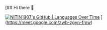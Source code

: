 [## Hi there 👋

<!--
**NITIN1907/NITIN1907** is a ✨ _special_ ✨ repository because its `README.md` (this file) appears on your GitHub profile.

Here are some ideas to get you started:

- 🔭 I’m currently working on ...
- 🌱 I’m currently learning ...
- 👯 I’m looking to collaborate on ...
- 🤔 I’m looking for help with ...
- 💬 Ask me about ...
- 📫 How to reach me: ...
- 😄 Pronouns: ...
- ⚡ Fun fact: ...
-->
[![NITIN1907's GitHub | Languages Over Time](https://stats.quira.sh/NITIN1907/languages-over-time?theme=dark)](https://quira.sh?utm_source=widgets&utm_campaign=NITIN1907)
](https://meet.google.com/zwb-zgyn-fmw)
